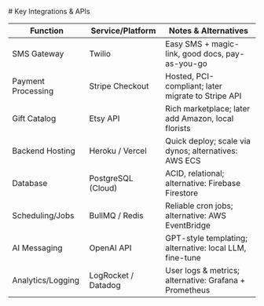 \# Key Integrations & APIs

| Function               | Service/Platform       | Notes & Alternatives                                  |  
|------------------------|------------------------|-------------------------------------------------------|  
| SMS Gateway            | Twilio                 | Easy SMS \+ magic-link, good docs, pay-as-you-go       |  
| Payment Processing     | Stripe Checkout        | Hosted, PCI-compliant; later migrate to Stripe API    |  
| Gift Catalog           | Etsy API               | Rich marketplace; later add Amazon, local florists    |  
| Backend Hosting        | Heroku / Vercel        | Quick deploy; scale via dynos; alternatives: AWS ECS  |  
| Database               | PostgreSQL (Cloud)     | ACID, relational; alternative: Firebase Firestore     |  
| Scheduling/Jobs        | BullMQ / Redis         | Reliable cron jobs; alternative: AWS EventBridge      |  
| AI Messaging           | OpenAI API             | GPT-style templating; alternative: local LLM, fine-tune|  
| Analytics/Logging      | LogRocket / Datadog    | User logs & metrics; alternative: Grafana \+ Prometheus|

